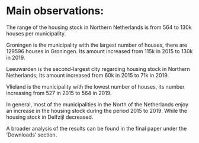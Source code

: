 # Main observations:

The range of the housing stock in Northern Netherlands is from 564 to 130k houses per municipality. 

Groningen is the municipality with the largest number of houses, there are 129596 houses in Groningen. Its amount increased from 115k in 2015 to 130k in 2019. 

Leeuwarden is the second-largest city regarding housing stock in Northern Netherlands; Its amount increased from 60k in 2015 to 71k in 2019. 

Vlieland is the municipality with the lowest number of houses, its number increasing from 527 in 2015 to 564 in 2019. 

In general, most of the municipalities in the North of the Netherlands enjoy an increase in the housing stock during the period 2015 to 2019. While the housing stock in Delfzijl decreased.

A broader analysis of the results can be found in the final paper under the ‘Downloads’ section.
